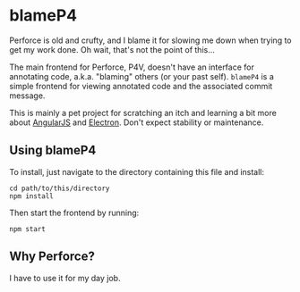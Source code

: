 blameP4
=======

Perforce is old and crufty, and I blame it for slowing me down when trying to
get my work done. Oh wait, that's not the point of this...

The main frontend for Perforce, P4V, doesn't have an interface for annotating
code, a.k.a. "blaming" others (or your past self). `blameP4` is a simple
frontend for viewing annotated code and the associated commit message.

This is mainly a pet project for scratching an itch and learning a bit more
about [AngularJS](https://angularjs.org/)
and [Electron](http://electron.atom.io/).
Don't expect stability or maintenance.


Using blameP4
-------------

To install, just navigate to the directory containing this file and install:

    cd path/to/this/directory
    npm install

Then start the frontend by running:

    npm start


Why Perforce?
-------------

I have to use it for my day job.
